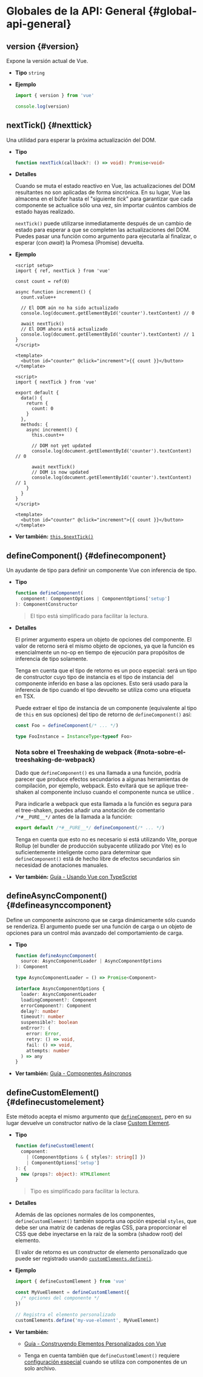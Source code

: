 # Globales de la API: General {#global-api-general}

## version {#version}

Expone la versión actual de Vue.

- **Tipo** `string`

- **Ejemplo**

  ```js
  import { version } from 'vue'

  console.log(version)
  ```

## nextTick() {#nexttick}

Una utilidad para esperar la próxima actualización del DOM.

- **Tipo**

  ```ts
  function nextTick(callback?: () => void): Promise<void>
  ```

- **Detalles**

  Cuando se muta el estado reactivo en Vue, las actualizaciones del DOM resultantes no son aplicadas de forma sincrónica.
  En su lugar, Vue las almacena en el búfer hasta el "siguiente _tick_" para garantizar que cada componente se actualice sólo una vez, sin importar cuántos cambios de estado hayas realizado.

  `nextTick()` puede utilizarse inmediatamente después de un cambio de estado para esperar a que se completen las actualizaciones del DOM. Puedes pasar una función como argumento para ejecutarla al finalizar, o esperar (con _await_) la Promesa (Promise) devuelta.

- **Ejemplo**

  <div class="composition-api">

  ```vue
  <script setup>
  import { ref, nextTick } from 'vue'

  const count = ref(0)

  async function increment() {
    count.value++

    // El DOM aún no ha sido actualizado
    console.log(document.getElementById('counter').textContent) // 0

    await nextTick()
    // El DOM ahora está actualizado
    console.log(document.getElementById('counter').textContent) // 1
  }
  </script>

  <template>
    <button id="counter" @click="increment">{{ count }}</button>
  </template>
  ```

  </div>
  <div class="options-api">

  ```vue
  <script>
  import { nextTick } from 'vue'

  export default {
    data() {
      return {
        count: 0
      }
    },
    methods: {
      async increment() {
        this.count++

        // DOM not yet updated
        console.log(document.getElementById('counter').textContent) // 0

        await nextTick()
        // DOM is now updated
        console.log(document.getElementById('counter').textContent) // 1
      }
    }
  }
  </script>

  <template>
    <button id="counter" @click="increment">{{ count }}</button>
  </template>
  ```

  </div>

- **Ver también:** [`this.$nextTick()`](/api/component-instance#nexttick)

## defineComponent() {#definecomponent}

Un ayudante de tipo para definir un componente Vue con inferencia de tipo.

- **Tipo**

  ```ts
  function defineComponent(
    component: ComponentOptions | ComponentOptions['setup']
  ): ComponentConstructor
  ```

  > El tipo está simplificado para facilitar la lectura.

- **Detalles**

  El primer argumento espera un objeto de opciones del componente. El valor de retorno será el mismo objeto de opciones, ya que la función es esencialmente un no-op en tiempo de ejecución para propósitos de inferencia de tipo solamente.

  Tenga en cuenta que el tipo de retorno es un poco especial: será un tipo de constructor cuyo tipo de instancia es el tipo de instancia del componente inferido en base a las opciones. Esto será usado para la inferencia de tipo cuando el tipo devuelto se utiliza como una etiqueta en TSX.

  Puede extraer el tipo de instancia de un componente (equivalente al tipo de `this` en sus opciones) del tipo de retorno de `defineComponent()` así:

  ```ts
  const Foo = defineComponent(/* ... */)

  type FooInstance = InstanceType<typeof Foo>
  ```

  ### Nota sobre el Treeshaking de webpack {#nota-sobre-el-treeshaking-de-webpack}

  Dado que `defineComponent()` es una llamada a una función, podría parecer que produce efectos secundarios a algunas herramientas de compilación, por ejemplo, webpack. Esto evitará que se aplique tree-shaken al componente incluso cuando el componente nunca se utilice .

  Para indicarle a webpack que esta llamada a la función es segura para el tree-shaken, puedes añadir una anotación de comentario `/*#__PURE__*/` antes de la llamada a la función:

  ```js
  export default /*#__PURE__*/ defineComponent(/* ... */)
  ```

  Tenga en cuenta que esto no es necesario si está utilizando Vite, porque Rollup (el bundler de producción subyacente utilizado por Vite) es lo suficientemente inteligente como para determinar que `defineComponent()` está de hecho libre de efectos secundarios sin necesidad de anotaciones manuales.

- **Ver también:** [Guía - Usando Vue con TypeScript](/guide/typescript/overview#general-usage-notes)

## defineAsyncComponent() {#defineasynccomponent}

Define un componente asíncrono que se carga dinámicamente sólo cuando se renderiza. El argumento puede ser una función de carga o un objeto de opciones para un control más avanzado del comportamiento de carga.

- **Tipo**

  ```ts
  function defineAsyncComponent(
    source: AsyncComponentLoader | AsyncComponentOptions
  ): Component

  type AsyncComponentLoader = () => Promise<Component>

  interface AsyncComponentOptions {
    loader: AsyncComponentLoader
    loadingComponent?: Component
    errorComponent?: Component
    delay?: number
    timeout?: number
    suspensible?: boolean
    onError?: (
      error: Error,
      retry: () => void,
      fail: () => void,
      attempts: number
    ) => any
  }
  ```

- **Ver también:** [Guía - Componentes Asíncronos](/guide/components/async)

## defineCustomElement() {#definecustomelement}

Este método acepta el mismo argumento que [`defineComponent`](#definecomponent), pero en su lugar devuelve un constructor nativo de la clase [Custom Element](https://developer.mozilla.org/en-US/docs/Web/Web_Components/Using_custom_elements).

- **Tipo**

  ```ts
  function defineCustomElement(
    component:
      | (ComponentOptions & { styles?: string[] })
      | ComponentOptions['setup']
  ): {
    new (props?: object): HTMLElement
  }
  ```

  > Tipo es simplificado para facilitar la lectura.

- **Detalles**

  Además de las opciones normales de los componentes, `defineCustomElement()` también soporta una opción especial `styles`, que debe ser una matriz de cadenas de reglas CSS, para proporcionar el CSS que debe inyectarse en la raíz de la sombra (shadow root) del elemento.

  El valor de retorno es un constructor de elemento personalizado que puede ser registrado usando [`customElements.define()`](https://developer.mozilla.org/en-US/docs/Web/API/CustomElementRegistry/define).

- **Ejemplo**

  ```js
  import { defineCustomElement } from 'vue'

  const MyVueElement = defineCustomElement({
    /* opciones del componente */
  })

  // Registra el elemento personalizado
  customElements.define('my-vue-element', MyVueElement)
  ```

- **Ver también:**

  - [Guía - Construyendo Elementos Personalizados con Vue](/guide/extras/web-components#building-custom-elements-with-vue)

  - Tenga en cuenta también que `defineCustomElement()` requiere [configuración especial](/guide/extras/web-components#sfc-as-custom-element) cuando se utiliza con componentes de un solo archivo.
